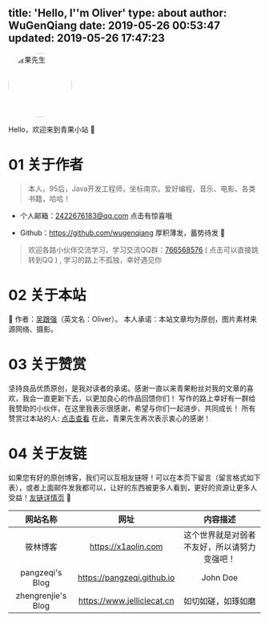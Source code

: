 title: 'Hello, I''m Oliver'
type: about
author: WuGenQiang
date: 2019-05-26 00:53:47
updated: 2019-05-26 17:47:23
---

<img alt="青果先生" style="width:127px; height:127px; border-radius:50%; overflow:hidden;" src="https://wugenqiang.gitee.io/images/fighting_wugenqiang.jpg"/>

Hello，欢迎来到青果小站 🍊 

# 01 关于作者

> 本人，95后，Java开发工程师，坐标南京。爱好编程、音乐、电影、各类书籍，哈哈！

* 个人邮箱：<a target="_blank" href="http://mail.qq.com/cgi-bin/qm_share?t=qm_mailme&email=Gm1vfX90a3N7dH1aa2s0eXV3" style="text-decoration:none;">2422676183@qq.com</a>  点击有惊喜哦

* Github：https://github.com/wugenqiang  厚积薄发，蓄势待发 🐹

> 欢迎各路小伙伴交流学习，学习交流QQ群：[766568576](https://jq.qq.com/?_wv=1027&k=5EFi0kt) ( 点击可以直接跳转到QQ ) , 学习的路上不孤独，幸好遇见你

# 02 关于本站
🍄 作者：[吴跟强](https://wugenqiang.gitee.io/)（英文名：Oliver）。
本人承诺：本站文章均为原创，图片素材来源网络、摄影。

# 03 关于赞赏

坚持良品优质原创，是我对读者的承诺。感谢一直以来青果粉丝对我的文章的喜欢，我会一直更新下去，以更加良心的作品回馈你们！
写作的路上幸好有一群给我赞助的小伙伴，在这里我表示很感谢，希望与你们一起进步、共同成长！
所有赞赏过本站的人: [点击查看](https://wugenqiang.gitee.io/thank) 在此，青果先生再次表示衷心的感谢！

# 04 关于友链

如果您有好的原创博客，我们可以互相友链呀！可以在本页下留言（留言格式如下表），或者上面邮件发我都可以，让好的东西被更多人看到，更好的资源让更多人受益！[友链详情页](https://wugenqiang.gitee.io/links) 🏓 

网站名称|网址|内容描述
:---:|:---:|:---:
筱林博客|https://x1aolin.com|这个世界就是对弱者不友好，所以请努力变强吧！
pangzeqi's Blog|https://pangzeqi.github.io|John Doe
zhengrenjie's Blog|https://www.jelliclecat.cn|如切如磋，如琢如磨
